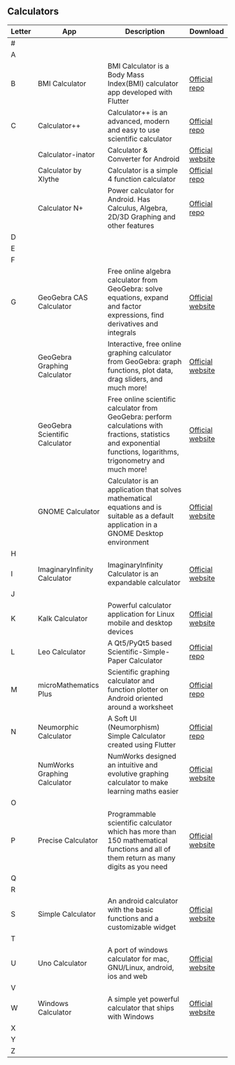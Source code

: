 ## Calculators
| Letter | App | Description | Download |
| --- | --- | --- | --- |
| # | | | |
| A | | | |
| B |BMI Calculator |BMI Calculator is a Body Mass Index(BMI) calculator app developed with Flutter|[Official repo](https://github.com/halildurmus/bmi-calculator) |
| C |Calculator++ |Calculator++ is an advanced, modern and easy to use scientific calculator |[Official repo](https://github.com/serso/android-calculatorpp) |
|   |Calculator-inator|Calculator & Converter for Android|[Official website](https://github.com/prathameshmm02/calculator-inator)|
|   |Calculator by Xlythe| Calculator is a simple 4 function calculator|[Official repo](https://github.com/Xlythe/Calculator)|
|   |Calculator N+|Power calculator for Android. Has Calculus, Algebra, 2D/3D Graphing and other features|[Official repo](https://github.com/tranleduy2000/ncalc)|
| D | | | |
| E | | | |
| F | | | |
| G |GeoGebra CAS Calculator|Free online algebra calculator from GeoGebra: solve equations, expand and factor expressions, find derivatives and integrals|[Official website](https://www.geogebra.org/cas)| 
|   |GeoGebra Graphing Calculator|Interactive, free online graphing calculator from GeoGebra: graph functions, plot data, drag sliders, and much more!|[Official website](https://www.geogebra.org/graphing)|
|   |GeoGebra Scientific Calculator|Free online scientific calculator from GeoGebra: perform calculations with fractions, statistics and exponential functions, logarithms, trigonometry and much more!|[Official website](https://www.geogebra.org/scientific)|
|   |GNOME Calculator |Calculator is an application that solves mathematical equations and is suitable as a default application in a GNOME Desktop environment |[Official website](https://apps.gnome.org/en/app/org.gnome.Calculatorhttps://apps.gnome.org/en/app/org.gnome.Calculator) |
| H | | | |
| I |ImaginaryInfinity Calculator |ImaginaryInfinity Calculator is an expandable calculator|[Official website](https://turbowafflz.gitlab.io/iicalc.html)|
| J | | | |
| K |Kalk Calculator |Powerful calculator application for Linux mobile and desktop devices |[Official website](https://apps.kde.org/kalk/) |
| L |Leo Calculator |A Qt5/PyQt5 based Scientific-Simple-Paper Calculator |[Official repo](https://github.com/NadjibC/Leo-Calculator) |
| M |microMathematics Plus |Scientific graphing calculator and function plotter on Android oriented around a worksheet|[Official repo](https://github.com/mkulesh/microMathematics) |
| N |Neumorphic Calculator|A Soft UI (Neumorphism) Simple Calculator created using Flutter|[Official repo](https://github.com/belelaritra/Neumorphic_Calculator)|
|   | NumWorks Graphing Calculator |NumWorks designed an intuitive and evolutive graphing calculator to make learning maths easier|[Official website](https://www.numworks.com/) |
| O | | | |
| P |Precise Calculator |Programmable scientific calculator which has more than 150 mathematical functions and all of them return as many digits as you need|[Official website](http://preccalc.sourceforge.net/) |
| Q | | | |
| R | | | |
| S | Simple Calculator | An android calculator with the basic functions and a customizable widget |[Official website](https://www.simplemobiletools.com/) |
| T | | | |
| U | Uno Calculator |A port of windows calculator for mac, GNU/Linux, android, ios and web |[Official website](https://calculator.platform.uno/) |
| V | | | |
| W |Windows Calculator |A simple yet powerful calculator that ships with Windows |[Official website](https://www.microsoft.com/store/productId/9WZDNCRFHVN5) |
| X | | | |
| Y | | | |
| Z | | | |